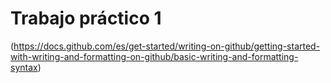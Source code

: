 # Trabajo práctico 1
(https://docs.github.com/es/get-started/writing-on-github/getting-started-with-writing-and-formatting-on-github/basic-writing-and-formatting-syntax)
